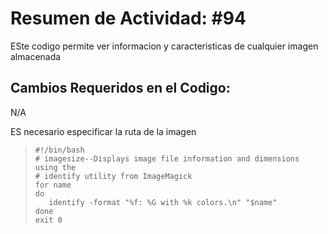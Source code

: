 # Resumen de Actividad: #94
ESte codigo permite ver informacion y caracteristicas de cualquier imagen almacenada

## Cambios Requeridos en el Codigo:
N/A

ES necesario especificar la ruta de la imagen
>```shell
>#!/bin/bash
># imagesize--Displays image file information and dimensions using the
># identify utility from ImageMagick
>for name
>do
>    identify -format "%f: %G with %k colors.\n" "$name"
>done
>exit 0
>```